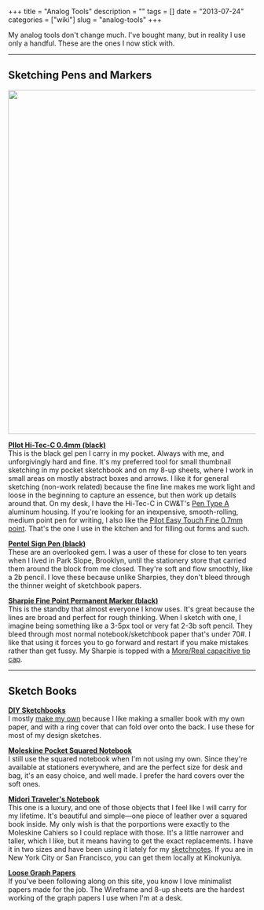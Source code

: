 +++
title = "Analog Tools"
description = ""
tags = []
date = "2013-07-24"
categories = ["wiki"]
slug = "analog-tools"
+++



<p><span class="dek">My analog tools don't change much. I've bought many, but in reality I use only a handful. These are the ones I now stick with.</span></p>
<hr>
<h2>Sketching Pens and Markers</h2>
<div class="screenshot"><img src="//media.konigi.com/wiki/pens.jpg" style="width: 700px;"></div>
<p><strong><a href="http://www.jetpens.com/Pilot-Hi-Tec-C-Gel-Ink-Pen-with-Grip-0.4-mm-Black/pd/2796">PIlot Hi-Tec-C 0.4mm (black)</a></strong><br />
This is the black gel pen I carry in my pocket. Always with me, and unforgivingly hard and fine. It's my preferred tool for small thumbnail sketching in my pocket sketchbook and on my 8-up sheets, where I work in small areas on mostly abstract boxes and arrows. I like it for general sketching (non-work related) because the fine line makes me work light and loose in the beginning to capture an essence, but then work up details around that. On my desk, I have the Hi-Tec-C in CW&amp;T's <a href="http://shop.cwandt.com/products/pen-type-a">Pen Type A</a> aluminum housing. If you're looking for an inexpensive, smooth-rolling, medium point pen for writing, I also like the <a href="http://www.amazon.com/Pilot-EasyTouch-Retractable-Point-Black/dp/B0006HUHHI">Pilot Easy Touch Fine 0.7mm point</a>. That's the one I use in the kitchen and for filling out forms and such.</p>
<p><strong><a href="http://www.jetpens.com/Pentel-Sign-Pens/ct/1838">Pentel Sign Pen (black)</a></strong><br />
These are an overlooked gem. I was a user of these for close to ten years when I lived in Park Slope, Brooklyn, until the stationery store that carried them around the block from me closed. They're soft and flow smoothly, like a 2b pencil. I love these because unlike Sharpies, they don't bleed through the thinner weight of sketchbook papers.</p>
<p><strong><a href="http://www.sharpie.com/enUS/Pages/fine-point-marker.aspx">Sharpie Fine Point Permanent Marker (black)</a></strong><br />
This is the standby that almost everyone I know uses. It's great because the lines are broad and perfect for rough thinking. When I sketch with one, I imagine being something like a 3-5px tool or very fat 2-3b soft pencil.  They bleed through most normal notebook/sketchbook paper that's under 70#. I like that using it forces you to go forward and restart if you make mistakes rather than get fussy. My Sharpie is topped with a <a href="http://more-real.com/">More/Real capacitive tip cap</a>.</p>
<hr>
<h2>Sketch Books</h2>
<p><strong><a href="/tools/sketchbooks-diy/">DIY Sketchbooks</a></strong><br />
I mostly <a href="//media.konigi.com/tools/sketchbooks-diy/wirebinding-thumb.jpg" class="group">make my own</a> because I like making a smaller book with my own paper, and with a ring cover that can fold over onto the back. I use these for most of my design sketches.</p>
<p><strong><a href="http://www.moleskine.com/en/collections/model/product/squared-notebook-pocket">Moleskine Pocket Squared Notebook</a></strong><br />
I still use the squared notebook when I'm not using my own. Since they're available at stationers everywhere, and are the perfect size for desk and bag, it's an easy choice, and well made. I prefer the hard covers over the soft ones.</p>
<p><strong><a href="http://www.midori-japan.co.jp/tr/">Midori Traveler's Notebook</a></strong><br />
This one is a luxury, and one of those objects that I feel like I will carry for my lifetime. It's beautiful and simple—one piece of leather over a squared book inside. My only wish is that the porportions were exactly to the Moleskine Cahiers so I could replace with those. It's a little narrower and taller, which I like, but it means having to get the exact replacements. I have it in two sizes and have been using it lately for my <a href="http://farm8.staticflickr.com/7447/9303739801_13f0855e53.jpg" class="group">sketchnotes</a>. If you are in New York City or San Francisco, you can get them locally at Kinokuniya.</p>
<p><strong><a href="../tools/graph-paper.html">Loose Graph Papers</a></strong><br />
If you've been following along on this site, you know I love minimalist papers made for the job. The Wireframe and 8-up sheets are the hardest working of the graph papers I use when I'm at a desk.</p>
